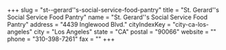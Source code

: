+++
slug = "st--gerard''s-social-service-food-pantry"
title = "St. Gerard''s Social Service Food Pantry"
name = "St. Gerard''s Social Service Food Pantry"
address = "4439 Inglewood Blvd."
cityIndexKey = "city-ca-los-angeles"
city = "Los Angeles"
state = "CA"
postal = "90066"
website = ""
phone = "310-398-7261"
fax = ""
+++
